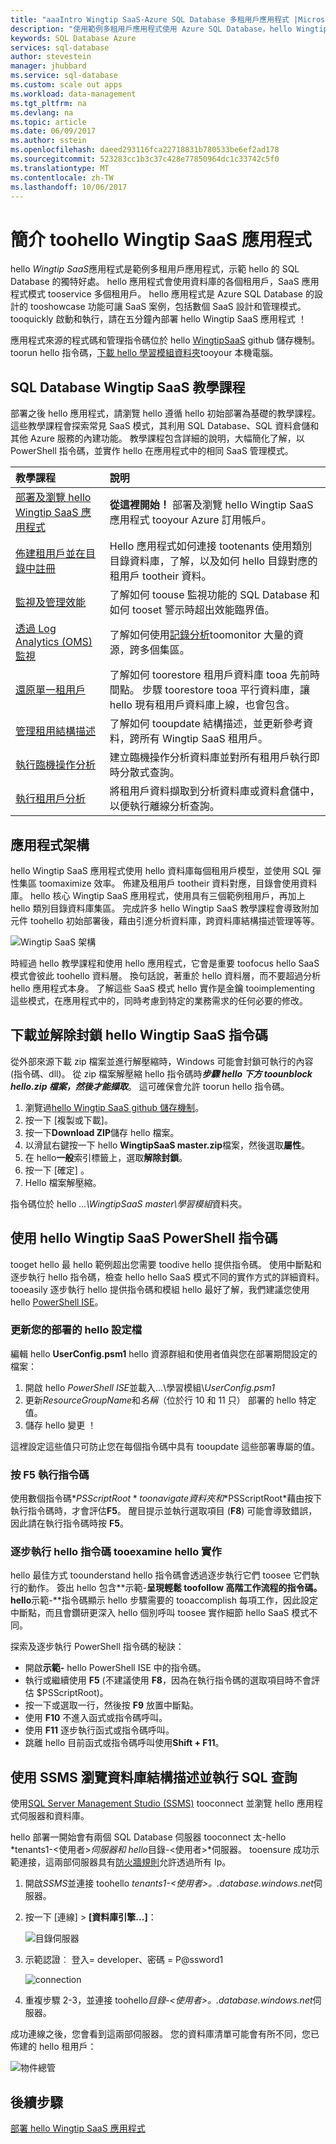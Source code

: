 ```yaml
---
title: "aaaIntro Wingtip SaaS-Azure SQL Database 多租用戶應用程式 |Microsoft 文件"
description: "使用範例多租用戶應用程式使用 Azure SQL Database，hello Wingtip SaaS 應用程式，了解"
keywords: SQL Database Azure
services: sql-database
author: stevestein
manager: jhubbard
ms.service: sql-database
ms.custom: scale out apps
ms.workload: data-management
ms.tgt_pltfrm: na
ms.devlang: na
ms.topic: article
ms.date: 06/09/2017
ms.author: sstein
ms.openlocfilehash: daeed293116fca22718831b780533be6ef2ad178
ms.sourcegitcommit: 523283cc1b3c37c428e77850964dc1c33742c5f0
ms.translationtype: MT
ms.contentlocale: zh-TW
ms.lasthandoff: 10/06/2017
---
```

# <a name="introduction-toohello-wingtip-saas-application"></a>簡介 toohello Wingtip SaaS 應用程式

hello *Wingtip SaaS*應用程式是範例多租用戶應用程式，示範 hello 的 SQL Database 的獨特好處。 hello 應用程式會使用資料庫的各個租用戶，SaaS 應用程式模式 tooservice 多個租用戶。 hello 應用程式是 Azure SQL Database 的設計的 tooshowcase 功能可讓 SaaS 案例，包括數個 SaaS 設計和管理模式。 tooquickly 啟動和執行，請在五分鐘內部署 hello Wingtip SaaS 應用程式 ！

應用程式來源的程式碼和管理指令碼位於 hello [WingtipSaaS](https://github.com/Microsoft/WingtipSaaS) github 儲存機制。 toorun hello 指令碼，[下載 hello 學習模組資料夾](#download-and-unblock-the-wingtip-saas-scripts)tooyour 本機電腦。

## <a name="sql-database-wingtip-saas-tutorials"></a>SQL Database Wingtip SaaS 教學課程

部署之後 hello 應用程式，請瀏覽 hello 遵循 hello 初始部署為基礎的教學課程。 這些教學課程會探索常見 SaaS 模式，其利用 SQL Database、SQL 資料倉儲和其他 Azure 服務的內建功能。 教學課程包含詳細的說明，大幅簡化了解，以 PowerShell 指令碼，並實作 hello 在應用程式中的相同 SaaS 管理模式。


| 教學課程 | 說明 |
|:--|:--|
|[部署及瀏覽 hello Wingtip SaaS 應用程式](sql-database-saas-tutorial.md)| **從這裡開始！** 部署及瀏覽 hello Wingtip SaaS 應用程式 tooyour Azure 訂用帳戶。 |
|[佈建租用戶並在目錄中註冊](sql-database-saas-tutorial-provision-and-catalog.md)| Hello 應用程式如何連接 tootenants 使用類別目錄資料庫，了解，以及如何 hello 目錄對應的租用戶 tootheir 資料。 |
|[監視及管理效能](sql-database-saas-tutorial-performance-monitoring.md)| 了解如何 toouse 監視功能的 SQL Database 和如何 tooset 警示時超出效能臨界值。 |
|[透過 Log Analytics (OMS) 監視](sql-database-saas-tutorial-log-analytics.md) | 了解如何使用[記錄分析](../log-analytics/log-analytics-overview.md)toomonitor 大量的資源，跨多個集區。 |
|[還原單一租用戶](sql-database-saas-tutorial-restore-single-tenant.md)| 了解如何 toorestore 租用戶資料庫 tooa 先前時間點。 步驟 toorestore tooa 平行資料庫，讓 hello 現有租用戶資料庫上線，也會包含。 |
|[管理租用結構描述](sql-database-saas-tutorial-schema-management.md)| 了解如何 tooupdate 結構描述，並更新參考資料，跨所有 Wingtip SaaS 租用戶。 |
|[執行臨機操作分析](sql-database-saas-tutorial-adhoc-analytics.md) | 建立臨機操作分析資料庫並對所有租用戶執行即時分散式查詢。  |
|[執行租用戶分析](sql-database-saas-tutorial-tenant-analytics.md) | 將租用戶資料擷取到分析資料庫或資料倉儲中，以便執行離線分析查詢。 |



## <a name="application-architecture"></a>應用程式架構

hello Wingtip SaaS 應用程式使用 hello 資料庫每個租用戶模型，並使用 SQL 彈性集區 toomaximize 效率。 佈建及租用戶 tootheir 資料對應，目錄會使用資料庫。 hello 核心 Wingtip SaaS 應用程式，使用具有三個範例租用戶，再加上 hello 類別目錄資料庫集區。 完成許多 hello Wingtip SaaS 教學課程會導致附加元件 toohello 初始部署後，藉由引進分析資料庫，跨資料庫結構描述管理等等。


![Wingtip SaaS 架構](media/sql-database-wtp-overview/app-architecture.png)


時經過 hello 教學課程和使用 hello 應用程式，它會是重要 toofocus hello SaaS 模式會彼此 toohello 資料層。 換句話說，著重於 hello 資料層，而不要超過分析 hello 應用程式本身。 了解這些 SaaS 模式 hello 實作是金鑰 tooimplementing 這些模式，在應用程式中的，同時考慮到特定的業務需求的任何必要的修改。

## <a name="download-and-unblock-hello-wingtip-saas-scripts"></a>下載並解除封鎖 hello Wingtip SaaS 指令碼

從外部來源下載 zip 檔案並進行解壓縮時，Windows 可能會封鎖可執行的內容 (指令碼、dll)。 從 zip 檔案解壓縮 hello 指令碼時***步驟 hello 下方 toounblock hello.zip 檔案，然後才能擷取***。 這可確保會允許 toorun hello 指令碼。

1. 瀏覽過[hello Wingtip SaaS github 儲存機制](https://github.com/Microsoft/WingtipSaaS)。
1. 按一下 [複製或下載]。
1. 按一下**Download ZIP**儲存 hello 檔案。
1. 以滑鼠右鍵按一下 hello **WingtipSaaS master.zip**檔案，然後選取**屬性**。
1. 在 hello**一般**索引標籤上，選取**解除封鎖**。
1. 按一下 [確定] 。
1. Hello 檔案解壓縮。

指令碼位於 hello *...\\WingtipSaaS master\\學習模組*資料夾。


## <a name="working-with-hello-wingtip-saas-powershell-scripts"></a>使用 hello Wingtip SaaS PowerShell 指令碼

tooget hello 最 hello 範例超出您需要 toodive hello 提供指令碼。 使用中斷點和逐步執行 hello 指令碼，檢查 hello hello SaaS 模式不同的實作方式的詳細資料。 tooeasily 逐步執行 hello 提供指令碼和模組 hello 最好了解，我們建議您使用 hello [PowerShell ISE](https://msdn.microsoft.com/powershell/scripting/core-powershell/ise/introducing-the-windows-powershell-ise)。

### <a name="update-hello-configuration-file-for-your-deployment"></a>更新您的部署的 hello 設定檔

編輯 hello **UserConfig.psm1** hello 資源群組和使用者值與您在部署期間設定的檔案：

1. 開啟 hello *PowerShell ISE*並載入...\\學習模組\\*UserConfig.psm1* 
1. 更新*ResourceGroupName*和*名稱*（位於行 10 和 11 只） 部署的 hello 特定值。
1. 儲存 hello 變更 ！

這裡設定這些值只可防止您在每個指令碼中具有 tooupdate 這些部署專屬的值。

### <a name="execute-scripts-by-pressing-f5"></a>按 F5 執行指令碼

使用數個指令碼*$PSScriptRoot* toonavigate 資料夾和*$PSScriptRoot*藉由按下執行指令碼時，才會評估**F5**。  醒目提示並執行選取項目 (**F8**) 可能會導致錯誤，因此請在執行指令碼時按 **F5**。

### <a name="step-through-hello-scripts-tooexamine-hello-implementation"></a>逐步執行 hello 指令碼 tooexamine hello 實作

hello 最佳方式 toounderstand hello 指令碼會透過逐步執行它們 toosee 它們執行的動作。 簽出 hello 包含**示範-**呈現輕鬆 toofollow 高階工作流程的指令碼。 hello**示範-**指令碼顯示 hello 步驟需要的 tooaccomplish 每項工作，因此設定中斷點，而且會鑽研更深入 hello 個別呼叫 toosee 實作細節 hello SaaS 模式不同。

探索及逐步執行 PowerShell 指令碼的秘訣：

* 開啟**示範-** hello PowerShell ISE 中的指令碼。
* 執行或繼續使用 **F5** (不建議使用 **F8**，因為在執行指令碼的選取項目時不會評估 $PSScriptRoot)。
* 按一下或選取一行，然後按 **F9** 放置中斷點。
* 使用 **F10** 不進入函式或指令碼呼叫。
* 使用 **F11** 逐步執行函式或指令碼呼叫。
* 跳離 hello 目前函式或指令碼呼叫使用**Shift + F11**。


## <a name="explore-database-schema-and-execute-sql-queries-using-ssms"></a>使用 SSMS 瀏覽資料庫結構描述並執行 SQL 查詢

使用[SQL Server Management Studio (SSMS)](https://docs.microsoft.com/sql/ssms/download-sql-server-management-studio-ssms) tooconnect 並瀏覽 hello 應用程式伺服器和資料庫。

hello 部署一開始會有兩個 SQL Database 伺服器 tooconnect 太-hello *tenants1-&lt;使用者&gt;*伺服器和 hello*目錄-&lt;使用者&gt;*伺服器。 tooensure 成功示範連接，這兩部伺服器具有[防火牆規則](sql-database-firewall-configure.md)允許透過所有 Ip。


1. 開啟*SSMS*並連接 toohello *tenants1-&lt;使用者&gt;。.database.windows.net*伺服器。
1. 按一下 [連線] > **[資料庫引擎...]**：

   ![目錄伺服器](media/sql-database-wtp-overview/connect.png)

1. 示範認證︰ 登入= developer、密碼 = P@ssword1

   ![connection](media\sql-database-wtp-overview\tenants1-connect.png)

1. 重複步驟 2-3，並連接 toohello*目錄-&lt;使用者&gt;。.database.windows.net*伺服器。

成功連線之後，您會看到這兩部伺服器。 您的資料庫清單可能會有所不同，您已佈建的 hello 租用戶：

![物件總管](media/sql-database-wtp-overview/object-explorer.png)



## <a name="next-steps"></a>後續步驟

[部署 hello Wingtip SaaS 應用程式](sql-database-saas-tutorial.md)
